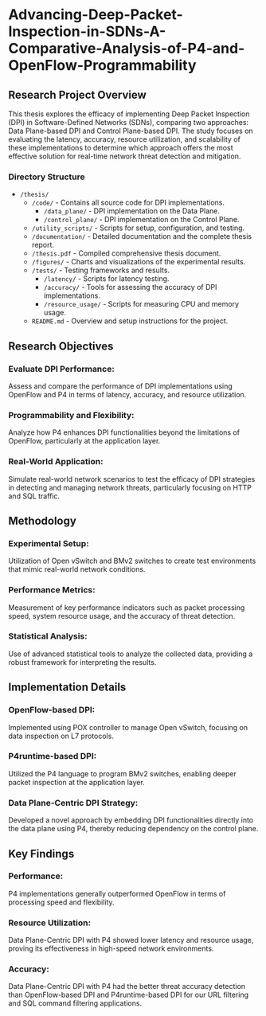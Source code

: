 # Advancing-Deep-Packet-Inspection-in-SDNs-A-Comparative-Analysis-of-P4-and-OpenFlow-Programmability

## Research Project Overview

This thesis explores the efficacy of implementing Deep Packet Inspection (DPI) in Software-Defined Networks (SDNs), comparing two approaches: Data Plane-based DPI and Control Plane-based DPI. The study focuses on evaluating the latency, accuracy, resource utilization, and scalability of these implementations to determine which approach offers the most effective solution for real-time network threat detection and mitigation.

### Directory Structure

- `/thesis/`
  - `/code/` - Contains all source code for DPI implementations.
    - `/data_plane/` - DPI implementation on the Data Plane.
    - `/control_plane/` - DPI implementation on the Control Plane.
  - `/utility_scripts/` - Scripts for setup, configuration, and testing.
  - `/documentation/` - Detailed documentation and the complete thesis report.
  - `/thesis.pdf` - Compiled comprehensive thesis document.
  - `/figures/` - Charts and visualizations of the experimental results.
  - `/tests/` - Testing frameworks and results.
    - `/latency/` - Scripts for latency testing.
    - `/accuracy/` - Tools for assessing the accuracy of DPI implementations.
    - `/resource_usage/` - Scripts for measuring CPU and memory usage.
  - `README.md` - Overview and setup instructions for the project.

## Research Objectives
  ### Evaluate DPI Performance: 
  Assess and compare the performance of DPI implementations using OpenFlow and P4 in terms of latency, accuracy, and resource utilization.
  ### Programmability and Flexibility: 
  Analyze how P4 enhances DPI functionalities beyond the limitations of OpenFlow, particularly at the application layer.
  ### Real-World Application: 
  Simulate real-world network scenarios to test the efficacy of DPI strategies in detecting and managing network threats, particularly focusing on HTTP and SQL traffic.

## Methodology
  ### Experimental Setup: 
  Utilization of Open vSwitch and BMv2 switches to create test environments that mimic real-world network conditions.
  ### Performance Metrics: 
  Measurement of key performance indicators such as packet processing speed, system resource usage, and the accuracy of threat detection.
  ### Statistical Analysis: 
  Use of advanced statistical tools to analyze the collected data, providing a robust framework for interpreting the results.

## Implementation Details

  ### OpenFlow-based DPI: 
  Implemented using POX controller to manage Open vSwitch, focusing on data inspection on L7 protocols.
  ### P4runtime-based DPI: 
  Utilized the P4 language to program BMv2 switches, enabling deeper packet inspection at the application layer.
  ### Data Plane-Centric DPI Strategy: 
  Developed a novel approach by embedding DPI functionalities directly into the data plane using P4, thereby reducing dependency on the control plane.

## Key Findings

  ### Performance: 
  P4 implementations generally outperformed OpenFlow in terms of processing speed and flexibility.
  ### Resource Utilization: 
  Data Plane-Centric DPI with P4 showed lower latency and resource usage, proving its effectiveness in high-speed network environments.
  ### Accuracy: 
  Data Plane-Centric DPI with P4 had the better threat accuracy detection than OpenFlow-based DPI and P4runtime-based DPI for our URL filtering and SQL command filtering applications.
